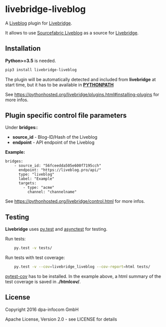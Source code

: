# livebridge-liveblog

A [Liveblog](https://www.sourcefabric.org/en/liveblog/) plugin for [Livebridge](https://github.com/dpa-newslab/livebridge).

It allows to use [Sourcefabric Liveblog](https://github.com/liveblog/liveblog) as a source for [Livebridge](https://github.com/dpa-newslab/livebridge).

## Installation
**Python>=3.5** is needed.
```sh
pip3 install livebridge-liveblog
```
The plugin will be automatically detected and included from **livebridge** at start time, but it has to be available in **[PYTHONPATH](https://docs.python.org/3/using/cmdline.html#envvar-PYTHONPATH)**

See https://pythonhosted.org/livebridge/plugins.html#installing-plugins for more infos.

## Plugin specific control file parameters

Under **bridges:**:
* **source_id** - Blog-ID/Hash of the Liveblog
* **endpoint** - API endpoint of the Liveblog

**Example:**
```
bridges:
    - source_id: "56fceedda505e600f7195cch"
      endpoint: "https://liveblog.pro/api/"
      type: "liveblog"
      label: "Example"
      targets:
        - type: "acme"
          channel: "channelname"
```

See https://pythonhosted.org/livebridge/control.html for more infos.

## Testing
**Livebridge** uses [py.test](http://pytest.org/) and [asynctest](http://asynctest.readthedocs.io/) for testing.

Run tests:

```sh
    py.test -v tests/
```

Run tests with test coverage:

```sh
    py.test -v --cov=livebridge_liveblog --cov-report=html tests/
```

[pytest-cov](https://pypi.python.org/pypi/pytest-cov) has to be installed. In the example above, a html summary of the test coverage is saved in **./htmlcov/**.

## License
Copyright 2016 dpa-infocom GmbH

Apache License, Version 2.0 - see LICENSE for details
